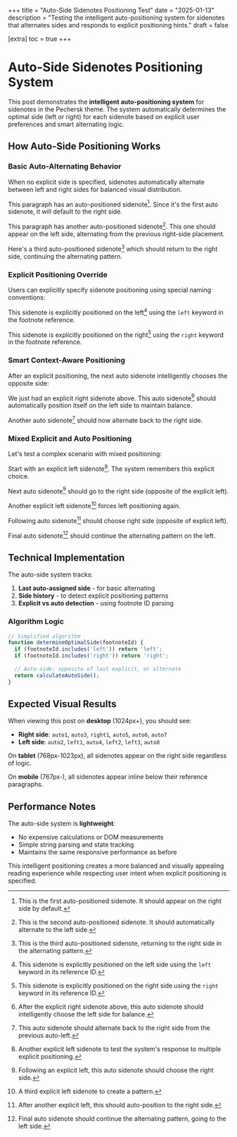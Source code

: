 +++
title = "Auto-Side Sidenotes Positioning Test"
date = "2025-01-13"
description = "Testing the intelligent auto-positioning system for sidenotes that alternates sides and responds to explicit positioning hints."
draft = false

[extra]
toc = true
+++

# Auto-Side Sidenotes Positioning System

This post demonstrates the **intelligent auto-positioning system** for sidenotes in the Pechersk theme. The system automatically determines the optimal side (left or right) for each sidenote based on explicit user preferences and smart alternating logic.

## How Auto-Side Positioning Works

### Basic Auto-Alternating Behavior

When no explicit side is specified, sidenotes automatically alternate between left and right sides for balanced visual distribution.

This paragraph has an auto-positioned sidenote[^auto1]. Since it's the first auto sidenote, it will default to the right side.

This paragraph has another auto-positioned sidenote[^auto2]. This one should appear on the left side, alternating from the previous right-side placement.

Here's a third auto-positioned sidenote[^auto3] which should return to the right side, continuing the alternating pattern.

### Explicit Positioning Override

Users can explicitly specify sidenote positioning using special naming conventions:

This sidenote is explicitly positioned on the left[^left1] using the `left` keyword in the footnote reference.

This sidenote is explicitly positioned on the right[^right1] using the `right` keyword in the footnote reference.

### Smart Context-Aware Positioning

After an explicit positioning, the next auto sidenote intelligently chooses the opposite side:

We just had an explicit right sidenote above. This auto sidenote[^auto4] should automatically position itself on the left side to maintain balance.

Another auto sidenote[^auto5] should now alternate back to the right side.

### Mixed Explicit and Auto Positioning

Let's test a complex scenario with mixed positioning:

Start with an explicit left sidenote[^left2]. The system remembers this explicit choice.

Next auto sidenote[^auto6] should go to the right side (opposite of the explicit left).

Another explicit left sidenote[^left3] forces left positioning again.

Following auto sidenote[^auto7] should choose right side (opposite of explicit left).

Final auto sidenote[^auto8] should continue the alternating pattern on the left.

## Technical Implementation

The auto-side system tracks:

1. **Last auto-assigned side** - for basic alternating
2. **Side history** - to detect explicit positioning patterns  
3. **Explicit vs auto detection** - using footnote ID parsing

### Algorithm Logic

```javascript
// Simplified algorithm
function determineOptimalSide(footnoteId) {
  if (footnoteId.includes('left')) return 'left';
  if (footnoteId.includes('right')) return 'right';
  
  // Auto-side: opposite of last explicit, or alternate
  return calculateAutoSide();
}
```

## Expected Visual Results

When viewing this post on **desktop** (1024px+), you should see:

- **Right side**: `auto1`, `auto3`, `right1`, `auto5`, `auto6`, `auto7`
- **Left side**: `auto2`, `left1`, `auto4`, `left2`, `left3`, `auto8`

On **tablet** (768px-1023px), all sidenotes appear on the right side regardless of logic.

On **mobile** (767px-), all sidenotes appear inline below their reference paragraphs.

## Performance Notes

The auto-side system is **lightweight**:
- No expensive calculations or DOM measurements
- Simple string parsing and state tracking
- Maintains the same responsive performance as before

This intelligent positioning creates a more balanced and visually appealing reading experience while respecting user intent when explicit positioning is specified.

[^auto1]: This is the first auto-positioned sidenote. It should appear on the right side by default.

[^auto2]: This is the second auto-positioned sidenote. It should automatically alternate to the left side.

[^auto3]: This is the third auto-positioned sidenote, returning to the right side in the alternating pattern.

[^left1]: This sidenote is explicitly positioned on the left side using the `left` keyword in its reference ID.

[^right1]: This sidenote is explicitly positioned on the right side using the `right` keyword in its reference ID.

[^auto4]: After the explicit right sidenote above, this auto sidenote should intelligently choose the left side for balance.

[^auto5]: This auto sidenote should alternate back to the right side from the previous auto-left.

[^left2]: Another explicit left sidenote to test the system's response to multiple explicit positioning.

[^auto6]: Following an explicit left, this auto sidenote should choose the right side.

[^left3]: A third explicit left sidenote to create a pattern.

[^auto7]: After another explicit left, this should auto-position to the right side.

[^auto8]: Final auto sidenote should continue the alternating pattern, going to the left side.
